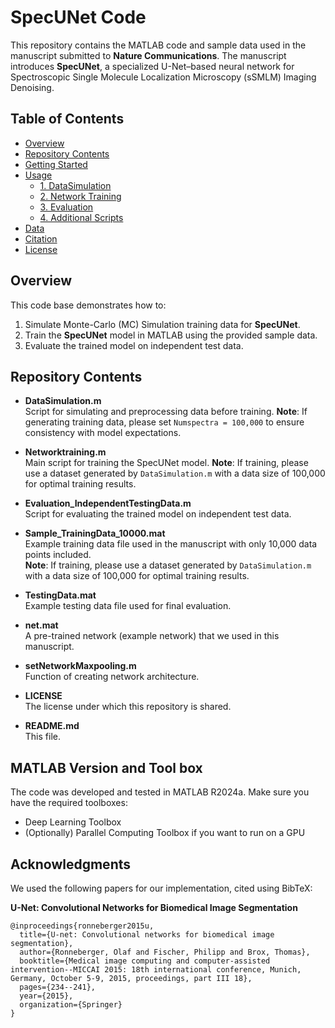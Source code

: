 # SpecUNet Code

This repository contains the MATLAB code and sample data used in the manuscript submitted to **Nature Communications**. The manuscript introduces **SpecUNet**, a specialized U-Net–based neural network for Spectroscopic Single Molecule Localization Microscopy (sSMLM) Imaging Denoising.

## Table of Contents
- [Overview](#overview)
- [Repository Contents](#repository-contents)
- [Getting Started](#getting-started)
- [Usage](#usage)
  - [1. DataSimulation](#1-datasimulation)
  - [2. Network Training](#2-network-training)
  - [3. Evaluation](#3-evaluation)
  - [4. Additional Scripts](#4-additional-scripts)
- [Data](#data)
- [Citation](#citation)
- [License](#license)

## Overview
This code base demonstrates how to:
1. Simulate Monte-Carlo (MC) Simulation training data for **SpecUNet**.
2. Train the **SpecUNet** model in MATLAB using the provided sample data.
3. Evaluate the trained model on independent test data.

## Repository Contents
- **DataSimulation.m**  
  Script for simulating and preprocessing data before training.
  **Note**: If generating training data, please set `Numspectra = 100,000` to ensure consistency with model expectations.

- **Networktraining.m**  
  Main script for training the SpecUNet model.
  **Note**: If training, please use a dataset generated by `DataSimulation.m` with a data size of 100,000 for optimal training results. 

- **Evaluation_IndependentTestingData.m**  
  Script for evaluating the trained model on independent test data.  

- **Sample_TrainingData_10000.mat**  
  Example training data file used in the manuscript with only 10,000 data points included.  
  **Note**: If training, please use a dataset generated by `DataSimulation.m` with a data size of 100,000 for optimal training results.

- **TestingData.mat**  
  Example testing data file used for final evaluation.  

- **net.mat**  
  A pre-trained network (example network) that we used in this manuscript.

- **setNetworkMaxpooling.m**  
  Function of creating network architecture.  

- **LICENSE**  
  The license under which this repository is shared.  

- **README.md**  
  This file.

 ## MATLAB Version and Tool box
   The code was developed and tested in MATLAB R2024a. Make sure you have the required toolboxes:
   - Deep Learning Toolbox
   - (Optionally) Parallel Computing Toolbox if you want to run on a GPU


## Acknowledgments

We used the following papers for our implementation, cited using BibTeX:

**U-Net: Convolutional Networks for Biomedical Image Segmentation**

```
@inproceedings{ronneberger2015u,
  title={U-net: Convolutional networks for biomedical image segmentation},
  author={Ronneberger, Olaf and Fischer, Philipp and Brox, Thomas},
  booktitle={Medical image computing and computer-assisted intervention--MICCAI 2015: 18th international conference, Munich, Germany, October 5-9, 2015, proceedings, part III 18},
  pages={234--241},
  year={2015},
  organization={Springer}
}
```
